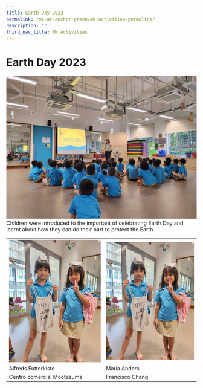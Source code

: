 ```yaml
---
title: Earth Day 2023
permalink: /mk-at-anchor-green/mk-activities/permalink/
description: ""
third_nav_title: MK Activities
---
```

# Earth Day 2023

![](/images/MK/2023/Earth%20Day%202023/1-1%20earth%20day%202023.jpg)
Children were introduced to the important of celebrating Earth Day and learnt about how they can do their part to protect the Earth.

<table><tbody>
	<tr>
	   <th><img src="/images/MK/2023/Earth%20Day%202023/2-1%20earth%20day%202023.jpg" style="width:100%"></th>
	   <th><img src="/images/MK/2023/Earth%20Day%202023/2-1%20earth%20day%202023.jpg" style="width:100%"></th>
	</tr>
	<tr>
		 <td>Alfreds Futterkiste</td>
	  <td>Maria Anders</td>
	</tr>
	<tr>
		<td>Centro comercial Moctezuma</td>
		<td>Francisco Chang</td>
	</tr>  
</tbody></table>

